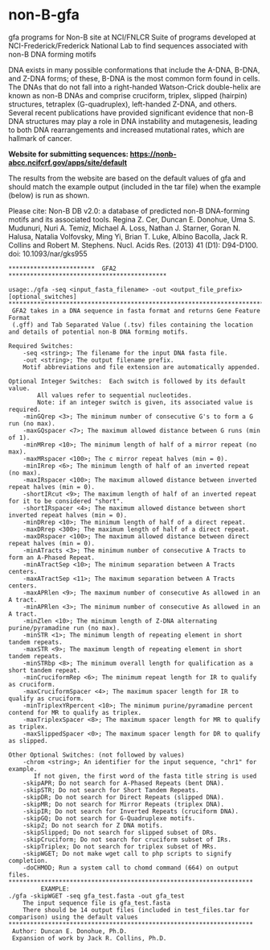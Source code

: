 # non-B-gfa
gfa programs for Non-B site at NCI/FNLCR
Suite of programs developed at NCI-Frederick/Frederick National Lab to find sequences associated with non-B DNA forming motifs

DNA exists in many possible conformations that include the A-DNA, B-DNA, and Z-DNA forms; of these, B-DNA is the most common form found in cells. The DNAs that do not fall into a right-handed Watson-Crick double-helix are known as non-B DNAs and comprise cruciform, triplex, slipped (hairpin) structures, tetraplex (G-quadruplex), left-handed Z-DNA, and others. Several recent publications have provided significant evidence that non-B DNA structures may play a role in DNA instability and mutagenesis, leading to both DNA rearrangements and increased mutational rates, which are hallmark of cancer.

**Website for submitting sequences: https://nonb-abcc.ncifcrf.gov/apps/site/default**

The results from the website are based on the default values of gfa and should match the example output (included in the tar file) when the example (below) is run as shown. 


Please cite: Non-B DB v2.0: a database of predicted non-B DNA-forming motifs and its associated tools.
Regina Z. Cer, Duncan E. Donohue, Uma S. Mudunuri, Nuri A. Temiz, Michael A. Loss, Nathan J. Starner, Goran N. Halusa, Natalia Volfovsky, Ming Yi, Brian T. Luke, Albino Bacolla, Jack R. Collins and Robert M. Stephens.
Nucl. Acids Res. (2013) 41 (D1): D94-D100. doi: 10.1093/nar/gks955

```
************************  GFA2    ********************************************

usage:./gfa -seq <input_fasta_filename> -out <output_file_prefix> [optional_switches]
*****************************************************************************
 GFA2 takes in a DNA sequence in fasta format and returns Gene Feature Format
 (.gff) and Tab Separated Value (.tsv) files containing the location and details of potential non-B DNA forming motifs. 
 
Required Switches:
	-seq <string>; The filename for the input DNA fasta file.
	-out <string>; The output filename prefix.
	Motif abbreviations and file extension are automatically appended.
 
Optional Integer Switches:  Each switch is followed by its default value.
		All values refer to sequential nucleotides.
		Note: if an integer switch is given, its associated value is required.
	-minGQrep <3>; The minimum number of consecutive G's to form a G run (no max).
	-maxGQspacer <7>; The maximum allowed distance between G runs (min of 1).
	-minMRrep <10>; The minimum length of half of a mirror repeat (no max).
	-maxMRspacer <100>; The c mirror repeat halves (min = 0).
	-minIRrep <6>; The minimum length of half of an inverted repeat (no max).
	-maxIRspacer <100>; The maximum allowed distance between inverted repeat halves (min = 0).
	-shortIRcut <9>; The maximum length of half of an inverted repeat for it to be considered "short".
	-shortIRspacer <4>; The maximum allowed distance between short inverted repeat halves (min = 0).
	-minDRrep <10>; The minimum length of half of a direct repeat.
	-maxDRrep <300>; The maximum length of half of a direct repeat.
	-maxDRspacer <100>; The maximum allowed distance between direct repeat halves (min = 0).
	-minATracts <3>; The minimum number of consecutive A Tracts to form an A-Phased Repeat.
	-minATractSep <10>; The minimum separation between A Tracts centers.
	-maxATractSep <11>; The maximum separation between A Tracts centers.
	-maxAPRlen <9>; The maximum number of consecutive As allowed in an A tract.
	-minAPRlen <3>; The minimum number of consecutive As allowed in an A tract.
	-minZlen <10>; The minimum length of Z-DNA alternating purine/pyramadine run (no max).
	-minSTR <1>; The minimum length of repeating element in short tandem repeats.
	-maxSTR <9>; The maximum length of repeating element in short tandem repeats.
	-minSTRbp <8>; The minimum overall length for qualification as a short tandem repeat.
	-minCruciformRep <6>; The minimum repeat length for IR to qualify as cruciform.
	-maxCruciformSpacer <4>; The maximum spacer length for IR to qualify as cruciform.
	-minTriplexYRpercent <10>; The minimum purine/pyramadine percent contend for MR to qualify as triplex.
	-maxTriplexSpacer <8>; The maximum spacer length for MR to qualify as triplex.
	-maxSlippedSpacer <0>; The maximum spacer length for DR to qualify as slipped.
 
Other Optional Switches: (not followed by values)
	-chrom <string>; An identifier for the input sequence, "chr1" for example.
	   If not given, the first word of the fasta title string is used
	-skipAPR; Do not search for A-Phased Repeats (bent DNA). 
	-skipSTR; Do not search for Short Tandem Repeats. 
	-skipDR; Do not search for Direct Repeats (slipped DNA). 
	-skipMR; Do not search for Mirror Repeats (triplex DNA). 
	-skipIR; Do not search for Inverted Repeats (cruciform DNA). 
	-skipGQ; Do not search for G-Quadruplexe motifs. 
	-skipZ; Do not search for Z DNA motifs. 
	-skipSlipped; Do not search for slipped subset of DRs. 
	-skipCruciform; Do not search for cruciform subset of IRs. 
	-skipTriplex; Do not search for triplex subset of MRs. 
	-skipWGET; Do not make wget call to php scripts to signify completion. 
	-doCHMOD; Run a system call to chomd command (664) on output files. 
********************************************************************
         EXAMPLE:
./gfa -skipWGET -seq gfa_test.fasta -out gfa_test
	The input sequence file is gfa_test.fasta
	There should be 14 output files (included in test_files.tar for comparison) using the default values
********************************************************************
 Author: Duncan E. Donohue, Ph.D.
 Expansion of work by Jack R. Collins, Ph.D.
```
